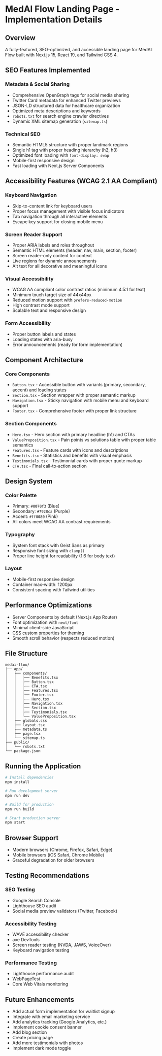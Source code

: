 # MedAI Flow Landing Page - Implementation Details

## Overview

A fully-featured, SEO-optimized, and accessible landing page for MedAI Flow built with Next.js 15, React 19, and Tailwind CSS 4.

## SEO Features Implemented

### Metadata & Social Sharing

- Comprehensive OpenGraph tags for social media sharing
- Twitter Card metadata for enhanced Twitter previews
- JSON-LD structured data for healthcare organization
- Optimized meta descriptions and keywords
- `robots.txt` for search engine crawler directives
- Dynamic XML sitemap generation (`sitemap.ts`)

### Technical SEO

- Semantic HTML5 structure with proper landmark regions
- Single h1 tag with proper heading hierarchy (h2, h3)
- Optimized font loading with `font-display: swap`
- Mobile-first responsive design
- Fast loading with Next.js Server Components

## Accessibility Features (WCAG 2.1 AA Compliant)

### Keyboard Navigation

- Skip-to-content link for keyboard users
- Proper focus management with visible focus indicators
- Tab navigation through all interactive elements
- Escape key support for closing mobile menu

### Screen Reader Support

- Proper ARIA labels and roles throughout
- Semantic HTML elements (header, nav, main, section, footer)
- Screen reader-only content for context
- Live regions for dynamic announcements
- Alt text for all decorative and meaningful icons

### Visual Accessibility

- WCAG AA compliant color contrast ratios (minimum 4.5:1 for text)
- Minimum touch target size of 44x44px
- Reduced motion support with `prefers-reduced-motion`
- High contrast mode support
- Scalable text and responsive design

### Form Accessibility

- Proper button labels and states
- Loading states with aria-busy
- Error announcements (ready for form implementation)

## Component Architecture

### Core Components

- `Button.tsx` - Accessible button with variants (primary, secondary, accent) and loading states
- `Section.tsx` - Section wrapper with proper semantic markup
- `Navigation.tsx` - Sticky navigation with mobile menu and keyboard support
- `Footer.tsx` - Comprehensive footer with proper link structure

### Section Components

- `Hero.tsx` - Hero section with primary headline (h1) and CTAs
- `ValueProposition.tsx` - Pain points vs solutions table with proper table semantics
- `Features.tsx` - Feature cards with icons and descriptions
- `Benefits.tsx` - Statistics and benefits with visual emphasis
- `Testimonials.tsx` - Testimonial cards with proper quote markup
- `CTA.tsx` - Final call-to-action section

## Design System

### Color Palette

- Primary: `#0070f3` (Blue)
- Secondary: `#7928ca` (Purple)
- Accent: `#ff0080` (Pink)
- All colors meet WCAG AA contrast requirements

### Typography

- System font stack with Geist Sans as primary
- Responsive font sizing with `clamp()`
- Proper line height for readability (1.6 for body text)

### Layout

- Mobile-first responsive design
- Container max-width: 1200px
- Consistent spacing with Tailwind utilities

## Performance Optimizations

- Server Components by default (Next.js App Router)
- Font optimization with `next/font`
- Minimal client-side JavaScript
- CSS custom properties for theming
- Smooth scroll behavior (respects reduced motion)

## File Structure

```
medai-flow/
├── app/
│   ├── components/
│   │   ├── Benefits.tsx
│   │   ├── Button.tsx
│   │   ├── CTA.tsx
│   │   ├── Features.tsx
│   │   ├── Footer.tsx
│   │   ├── Hero.tsx
│   │   ├── Navigation.tsx
│   │   ├── Section.tsx
│   │   ├── Testimonials.tsx
│   │   └── ValueProposition.tsx
│   ├── globals.css
│   ├── layout.tsx
│   ├── metadata.ts
│   ├── page.tsx
│   └── sitemap.ts
├── public/
│   └── robots.txt
└── package.json
```

## Running the Application

```bash
# Install dependencies
npm install

# Run development server
npm run dev

# Build for production
npm run build

# Start production server
npm start
```

## Browser Support

- Modern browsers (Chrome, Firefox, Safari, Edge)
- Mobile browsers (iOS Safari, Chrome Mobile)
- Graceful degradation for older browsers

## Testing Recommendations

### SEO Testing

- Google Search Console
- Lighthouse SEO audit
- Social media preview validators (Twitter, Facebook)

### Accessibility Testing

- WAVE accessibility checker
- axe DevTools
- Screen reader testing (NVDA, JAWS, VoiceOver)
- Keyboard navigation testing

### Performance Testing

- Lighthouse performance audit
- WebPageTest
- Core Web Vitals monitoring

## Future Enhancements

- Add actual form implementation for waitlist signup
- Integrate with email marketing service
- Add analytics tracking (Google Analytics, etc.)
- Implement cookie consent banner
- Add blog section
- Create pricing page
- Add more testimonials with photos
- Implement dark mode toggle
